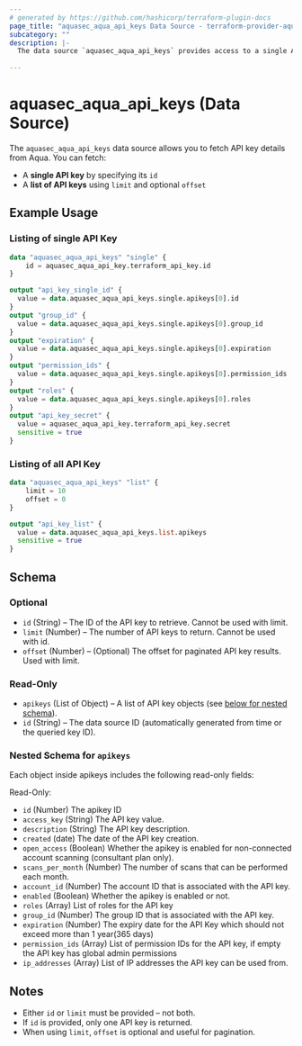 ```yaml
---
# generated by https://github.com/hashicorp/terraform-plugin-docs
page_title: "aquasec_aqua_api_keys Data Source - terraform-provider-aquasec"
subcategory: ""
description: |-
  The data source `aquasec_aqua_api_keys` provides access to a single API key or a list of API keys from the Aqua platform. It allows querying by API key ID or via pagination with limit and offset.
  
---
```


# aquasec_aqua_api_keys (Data Source)
  The `aquasec_aqua_api_keys` data source allows you to fetch API key details from Aqua. You can fetch:

  - A **single API key** by specifying its `id`
  - A **list of API keys** using `limit` and optional `offset`

## Example Usage

### Listing of single API Key

```terraform
data "aquasec_aqua_api_keys" "single" {
    id = aquasec_aqua_api_key.terraform_api_key.id
}

output "api_key_single_id" {
  value = data.aquasec_aqua_api_keys.single.apikeys[0].id
}
output "group_id" {
  value = data.aquasec_aqua_api_keys.single.apikeys[0].group_id
}
output "expiration" {
  value = data.aquasec_aqua_api_keys.single.apikeys[0].expiration
}
output "permission_ids" {
  value = data.aquasec_aqua_api_keys.single.apikeys[0].permission_ids
}     
output "roles" {
  value = data.aquasec_aqua_api_keys.single.apikeys[0].roles
}
output "api_key_secret" {
  value = aquasec_aqua_api_key.terraform_api_key.secret
  sensitive = true
}
```

### Listing of all API Key

```terraform
data "aquasec_aqua_api_keys" "list" {
    limit = 10
    offset = 0
}

output "api_key_list" {
  value = data.aquasec_aqua_api_keys.list.apikeys
  sensitive = true
}
```
<!-- schema generated by tfplugindocs -->
## Schema

### Optional

- `id` (String) – The ID of the API key to retrieve. Cannot be used with limit.
- `limit` (Number) – The number of API keys to return. Cannot be used with id.
- `offset` (Number) – (Optional) The offset for paginated API key results. Used with limit.

### Read-Only

- `apikeys` (List of Object) – A list of API key objects (see [below for nested schema](#nestedatt--apikeys)).
- `id` (String) – The data source ID (automatically generated from time or the queried key ID).

<a id="nestedatt--apikeys"></a>

### Nested Schema for `apikeys`
Each object inside apikeys includes the following read-only fields:

Read-Only:
- `id` (Number) The apikey ID
- `access_key` (String) The API key value.
- `description` (String) The API key description.
- `created` (date) The date of the API key creation.
- `open_access` (Boolean)  Whether the apikey is enabled for non-connected account scanning (consultant plan only).
- `scans_per_month` (Number) The number of scans that can be performed each month. 
- `account_id` (Number) The account ID that is associated with the API key.
- `enabled` (Boolean) Whether the apikey is enabled or not.
- `roles` (Array) List of roles for the API key
- `group_id` (Number) The group ID that is associated with the API key.
- `expiration` (Number) The expiry date for the API Key which should not exceed more than 1 year(365 days)
- `permission_ids` (Array) List of permission IDs for the API key, if empty the API key has global admin permissions
- `ip_addresses` (Array) List of IP addresses the API key can be used from.

## Notes
- Either `id` or `limit` must be provided – not both.
- If `id` is provided, only one API key is returned.
- When using `limit`, `offset` is optional and useful for pagination.

